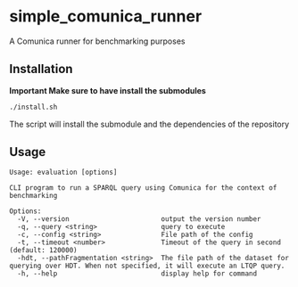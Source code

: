 # simple_comunica_runner

A Comunica runner for benchmarking purposes

## Installation
**Important Make sure to have install the submodules**

```sh
./install.sh
```
The script will install the submodule and the dependencies of the repository

## Usage

```
Usage: evaluation [options]

CLI program to run a SPARQL query using Comunica for the context of benchmarking

Options:
  -V, --version                       output the version number
  -q, --query <string>                query to execute
  -c, --config <string>               File path of the config
  -t, --timeout <number>              Timeout of the query in second (default: 120000)
  -hdt, --pathFragmentation <string>  The file path of the dataset for querying over HDT. When not specified, it will execute an LTQP query.
  -h, --help                          display help for command
```
